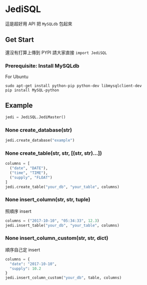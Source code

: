# JediSQL

這是超好用 API 把 `MySQLdb` 包起來

## Get Start

還沒有打算上傳到 PYPI 請大家直接 `import JediSQL`

### Prerequisite: Install MySQLdb

For Ubuntu

```
sudo apt-get install python-pip python-dev libmysqlclient-dev
pip install MySQL-python
```

## Example

```python
jedi = JediSQL.JediMaster()
```

### None create_database(str)

```python
jedi.create_database("example")
```

### None create_table(str, str, [(str, str)...])

```python
columns = [
  ("date", "DATE"),
  ("time", "TIME"),
  ("supply", "FLOAT")
]
jedi.create_table("your_db", "your_table", columns)
```

### None insert_column(str, str, tuple)

照順序 insert

```python
columns = ("2017-10-10", "05:34:33", 12.3)
jedi.insert_table("your_db", "your_table", columns)
```

### None insert_column_custom(str, str, dict)

順序自己定 insert

```python
columns = {
  "date": "2017-10-10",
  "supply": 10.2
}
jedi.insert_column_custom("your_db", table, columns)
```
